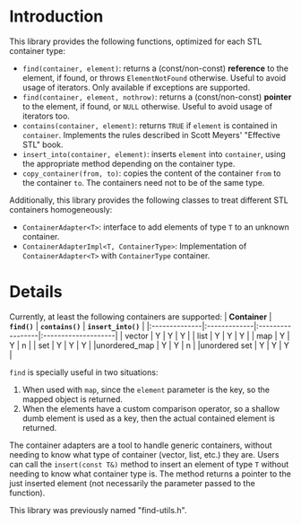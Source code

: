 # Introduction #

This library provides the following functions, optimized for each STL container type:
  * `find(container, element)`: returns a (const/non-const) **reference** to the element, if found, or throws `ElementNotFound` otherwise. Useful to avoid usage of iterators. Only available if exceptions are supported.
  * `find(container, element, nothrow)`: returns a (const/non-const) **pointer** to the element, if found, or `NULL` otherwise. Useful to avoid usage of iterators too.
  * `contains(container, element)`: returns `TRUE` if `element` is contained in `container`. Implements the rules described in Scott Meyers' "Effective STL" book.
  * `insert_into(container, element)`: inserts `element` into `container`, using the appropriate method depending on the container type.
  * `copy_container(from, to)`: copies the content of the container `from` to the container `to`. The containers need not to be of the same type.


Additionally, this library provides the following classes to treat different STL containers homogeneously:
  * `ContainerAdapter<T>`: interface to add elements of type `T` to an unknown container.
  * `ContainerAdapterImpl<T, ContainerType>`: Implementation of `ContainerAdapter<T>` with `ContainerType` container.

# Details #

Currently, at least the following containers are supported:
| **Container** | **`find()`** | **`contains()`** | **`insert_into()`** |
|:--------------|:-------------|:-----------------|:--------------------|
| vector | Y | Y | Y |
| list | Y | Y | Y |
| map | Y | Y | n |
| set | Y | Y | Y |
|unordered\_map | Y | Y | n |
|unordered set | Y | Y | Y |

`find` is specially useful in two situations:
  1. When used with `map`, since the `element` parameter is the key, so the mapped object is returned.
  1. When the elements have a custom comparison operator, so a shallow dumb element is used as a key, then the actual contained element is returned.


The container adapters are a tool to handle generic containers, without needing to know what type of container (vector, list, etc.) they are.
Users can call the `insert(const T&)` method to insert an element of type `T` without needing to know what container type is. The method returns a pointer to the just inserted element (not necessarily the parameter passed to the function).

This library was previously named "find-utils.h".